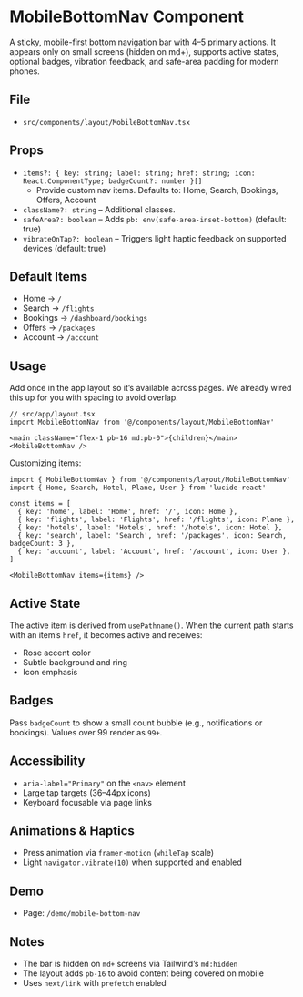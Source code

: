 # MobileBottomNav Component

A sticky, mobile-first bottom navigation bar with 4–5 primary actions. It appears only on small screens (hidden on md+), supports active states, optional badges, vibration feedback, and safe-area padding for modern phones.

## File
- `src/components/layout/MobileBottomNav.tsx`

## Props
- `items?: { key: string; label: string; href: string; icon: React.ComponentType; badgeCount?: number }[]`
  - Provide custom nav items. Defaults to: Home, Search, Bookings, Offers, Account
- `className?: string` – Additional classes.
- `safeArea?: boolean` – Adds `pb: env(safe-area-inset-bottom)` (default: true)
- `vibrateOnTap?: boolean` – Triggers light haptic feedback on supported devices (default: true)

## Default Items
- Home → `/`
- Search → `/flights`
- Bookings → `/dashboard/bookings`
- Offers → `/packages`
- Account → `/account`

## Usage

Add once in the app layout so it’s available across pages. We already wired this up for you with spacing to avoid overlap.

```tsx
// src/app/layout.tsx
import MobileBottomNav from '@/components/layout/MobileBottomNav'

<main className="flex-1 pb-16 md:pb-0">{children}</main>
<MobileBottomNav />
```

Customizing items:
```tsx
import { MobileBottomNav } from '@/components/layout/MobileBottomNav'
import { Home, Search, Hotel, Plane, User } from 'lucide-react'

const items = [
  { key: 'home', label: 'Home', href: '/', icon: Home },
  { key: 'flights', label: 'Flights', href: '/flights', icon: Plane },
  { key: 'hotels', label: 'Hotels', href: '/hotels', icon: Hotel },
  { key: 'search', label: 'Search', href: '/packages', icon: Search, badgeCount: 3 },
  { key: 'account', label: 'Account', href: '/account', icon: User },
]

<MobileBottomNav items={items} />
```

## Active State
The active item is derived from `usePathname()`. When the current path starts with an item’s `href`, it becomes active and receives:
- Rose accent color
- Subtle background and ring
- Icon emphasis

## Badges
Pass `badgeCount` to show a small count bubble (e.g., notifications or bookings). Values over 99 render as `99+`.

## Accessibility
- `aria-label="Primary"` on the `<nav>` element
- Large tap targets (36–44px icons)
- Keyboard focusable via page links

## Animations & Haptics
- Press animation via `framer-motion` (`whileTap` scale)
- Light `navigator.vibrate(10)` when supported and enabled

## Demo
- Page: `/demo/mobile-bottom-nav`

## Notes
- The bar is hidden on `md+` screens via Tailwind’s `md:hidden`
- The layout adds `pb-16` to avoid content being covered on mobile
- Uses `next/link` with `prefetch` enabled
